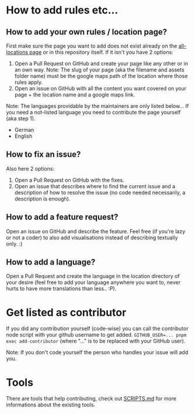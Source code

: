# How to add rules etc...

## How to add your own rules / location page?

First make sure the page you want to add does not exist already on the [all-locations page] or in this repository itself. If it isn't you have 2 options:

1. Open a Pull Request on GitHub and create your page like any other or in an own way. Note: The slug of your page (aka the filename and assets folder name) must be the google maps path of the location where those rules apply.
2. Open an issue on GitHub with all the content you want covered on your page + the location name and a google maps link.

Note: The languages providable by the maintainers are only listed below... If you need a not-listed language you need to contribute the page yourself (aka step 1).

- German
- English

## How to fix an issue?

Also here 2 options:

1. Open a Pull Request on GitHub with the fixes.
2. Open an issue that describes where to find the current issue and a description of how to resolve the issue (no code needed necessarily, a description is enough).

## How to add a feature request?

Open an issue on GitHub and describe the feature. Feel free (if you're lazy or not a coder) to also add visualisations instead of describing textually only. :)

## How to add a language?

Open a Pull Request and create the language in the location directory of your desire (feel free to add your language anywhere you want to, never hurts to have more translations than less.. :P).

# Get listed as contributor

If you did any contribution yourself (code-wise) you can call the contributor node script with your github username to get added.
`GITHUB_USER=... pnpm exec add-contributor` (where "..." is to be replaced with your GitHub user).

Note: If you don't code yourself the person who handles your issue will add you.

# Tools

There are tools that help contributing, check out [SCRIPTS.md] for more informations about the existing tools.

[all-locations page]: https://foosball.fyi/all-locations
[SCRIPTS.md]: ./SCRIPTS.md
